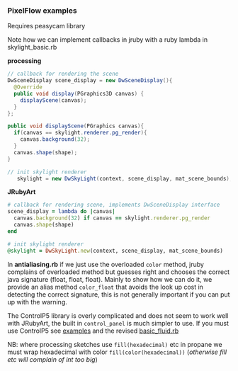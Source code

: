 ### PixelFlow examples

Requires peasycam library

Note how we can implement callbacks in jruby with a ruby lambda in skylight_basic.rb

__processing__
```java
// callback for rendering the scene
DwSceneDisplay scene_display = new DwSceneDisplay(){
  @Override
  public void display(PGraphics3D canvas) {
    displayScene(canvas);
  }
};

public void displayScene(PGraphics canvas){
  if(canvas == skylight.renderer.pg_render){
    canvas.background(32);
  }
  canvas.shape(shape);
}

// init skylight renderer
   skylight = new DwSkyLight(context, scene_display, mat_scene_bounds);
```

__JRubyArt__

```ruby
# callback for rendering scene, implements DwSceneDisplay interface
scene_display = lambda do |canvas|
  canvas.background(32) if canvas == skylight.renderer.pg_render
  canvas.shape(shape)
end

# init skylight renderer
@skylight = DwSkyLight.new(context, scene_display, mat_scene_bounds)
```

In __antialiasing.rb__ if we just use the overloaded `color` method, jruby complains of overloaded method but guesses right and chooses the correct java signature (float, float, float). Mainly to show how we can do it, we provide an alias method `color_float` that avoids the look up cost in detecting the correct signature, this is not generally important if you can put up with the warning.


The ControlP5 library is overly complicated and does not seem to work well with JRubyArt, the built in `control_panel` is much simpler to use. If you must use ControlP5 see [examples][p5] and the revised [basic_fluid.rb][basic]

NB: where processing sketches use `fill(hexadecimal)` etc in propane we must wrap hexadecimal with color `fill(color(hexadecimal))` (_otherwise fill etc will complain of int too big_)


[p5]:https://github.com/ruby-processing/JRubyArt-examples/tree/master/external_library/java/controlP5
[basic]:https://github.com/ruby-processing/JRubyArt-examples/blob/master/external_library/java/PixelFlow/fluid_basic.rb
